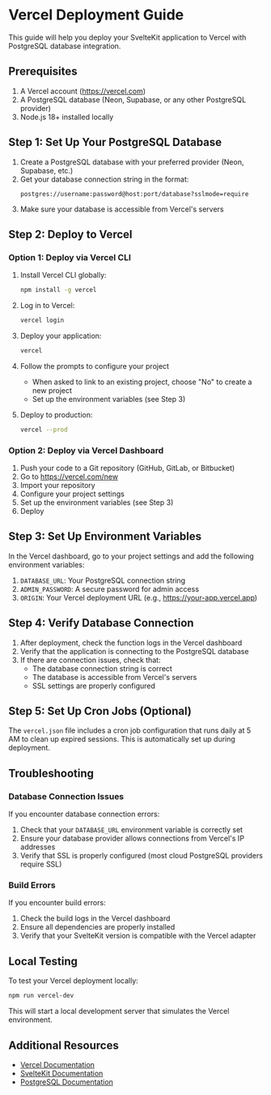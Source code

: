 # Vercel Deployment Guide

This guide will help you deploy your SvelteKit application to Vercel with PostgreSQL database integration.

## Prerequisites

1. A Vercel account (https://vercel.com)
2. A PostgreSQL database (Neon, Supabase, or any other PostgreSQL provider)
3. Node.js 18+ installed locally

## Step 1: Set Up Your PostgreSQL Database

1. Create a PostgreSQL database with your preferred provider (Neon, Supabase, etc.)
2. Get your database connection string in the format:
   ```
   postgres://username:password@host:port/database?sslmode=require
   ```
3. Make sure your database is accessible from Vercel's servers

## Step 2: Deploy to Vercel

### Option 1: Deploy via Vercel CLI

1. Install Vercel CLI globally:
   ```bash
   npm install -g vercel
   ```

2. Log in to Vercel:
   ```bash
   vercel login
   ```

3. Deploy your application:
   ```bash
   vercel
   ```

4. Follow the prompts to configure your project
   - When asked to link to an existing project, choose "No" to create a new project
   - Set up the environment variables (see Step 3)

5. Deploy to production:
   ```bash
   vercel --prod
   ```

### Option 2: Deploy via Vercel Dashboard

1. Push your code to a Git repository (GitHub, GitLab, or Bitbucket)
2. Go to https://vercel.com/new
3. Import your repository
4. Configure your project settings
5. Set up the environment variables (see Step 3)
6. Deploy

## Step 3: Set Up Environment Variables

In the Vercel dashboard, go to your project settings and add the following environment variables:

1. `DATABASE_URL`: Your PostgreSQL connection string
2. `ADMIN_PASSWORD`: A secure password for admin access
3. `ORIGIN`: Your Vercel deployment URL (e.g., https://your-app.vercel.app)

## Step 4: Verify Database Connection

1. After deployment, check the function logs in the Vercel dashboard
2. Verify that the application is connecting to the PostgreSQL database
3. If there are connection issues, check that:
   - The database connection string is correct
   - The database is accessible from Vercel's servers
   - SSL settings are properly configured

## Step 5: Set Up Cron Jobs (Optional)

The `vercel.json` file includes a cron job configuration that runs daily at 5 AM to clean up expired sessions. This is automatically set up during deployment.

## Troubleshooting

### Database Connection Issues

If you encounter database connection errors:

1. Check that your `DATABASE_URL` environment variable is correctly set
2. Ensure your database provider allows connections from Vercel's IP addresses
3. Verify that SSL is properly configured (most cloud PostgreSQL providers require SSL)

### Build Errors

If you encounter build errors:

1. Check the build logs in the Vercel dashboard
2. Ensure all dependencies are properly installed
3. Verify that your SvelteKit version is compatible with the Vercel adapter

## Local Testing

To test your Vercel deployment locally:

```bash
npm run vercel-dev
```

This will start a local development server that simulates the Vercel environment.

## Additional Resources

- [Vercel Documentation](https://vercel.com/docs)
- [SvelteKit Documentation](https://kit.svelte.dev/docs)
- [PostgreSQL Documentation](https://www.postgresql.org/docs/)
